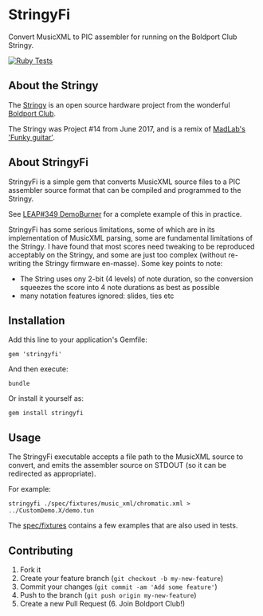 # StringyFi

Convert MusicXML to PIC assembler for running on the Boldport Club Stringy.

[![Ruby Tests](https://github.com/tardate/stringyfi/actions/workflows/ruby-tests.yml/badge.svg)](https://github.com/tardate/stringyfi/actions/workflows/ruby-tests.yml)

## About the Stringy

The [Stringy](https://www.boldport.com/products/stringy/) is an open source hardware project
from the wonderful [Boldport Club](http://www.boldport.club/).

The Stringy was Project #14 from June 2017, and is a remix of
[MadLab's 'Funky guitar'](http://www.madlab.org/kits/guitar.html).

## About StringyFi

StringyFi is a simple gem that converts MusicXML source files to
a PIC assembler source format that can be compiled and programmed to the Stringy.

See [LEAP#349 DemoBurner](https://github.com/tardate/LittleArduinoProjects/tree/master/BoldportClub/stringy/DemoBurner)
for a complete example of this in practice.

StringyFi has some serious limitations, some of which are in its implementation of MusicXML parsing,
some are fundamental limitations of the Stringy. I have found that most scores need tweaking
to be reproduced acceptably on the Stringy, and some are just too complex (without re-writing the Stringy firmware en-masse).
Some key points to note:

* The String uses ony 2-bit (4 levels) of note duration, so the conversion squeezes the score into 4 note durations as best as possible
* many notation features ignored: slides, ties etc

## Installation

Add this line to your application's Gemfile:

    gem 'stringyfi'

And then execute:

    bundle

Or install it yourself as:

    gem install stringyfi

## Usage

The StringyFi executable accepts a file path to the MusicXML source to convert,
and emits the assembler source on STDOUT (so it can be redirected as appropriate).

For example:

    stringyfi ./spec/fixtures/music_xml/chromatic.xml > ../CustomDemo.X/demo.tun

The
[spec/fixtures](./spec/fixtures/music_xml)
contains a few examples that are also used in tests.

## Contributing

1. Fork it
2. Create your feature branch (`git checkout -b my-new-feature`)
3. Commit your changes (`git commit -am 'Add some feature'`)
4. Push to the branch (`git push origin my-new-feature`)
5. Create a new Pull Request
(6. Join Boldport Club!)
